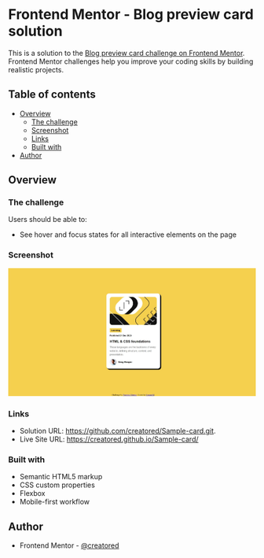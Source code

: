 # Frontend Mentor - Blog preview card solution

This is a solution to the [Blog preview card challenge on Frontend Mentor](https://www.frontendmentor.io/challenges/blog-preview-card-ckPaj01IcS). Frontend Mentor challenges help you improve your coding skills by building realistic projects. 

## Table of contents

- [Overview](#overview)
  - [The challenge](#the-challenge)
  - [Screenshot](#screenshot)
  - [Links](#links)
  - [Built with](#built-with)
- [Author](#author)


## Overview

### The challenge

Users should be able to:

- See hover and focus states for all interactive elements on the page

### Screenshot

![](./assets/images/Screenshot_13-5-2024_04953_127.0.0.1.jpeg)

### Links

- Solution URL: https://github.com/creatored/Sample-card.git.
- Live Site URL: https://creatored.github.io/Sample-card/

### Built with

- Semantic HTML5 markup
- CSS custom properties
- Flexbox
- Mobile-first workflow

## Author

- Frontend Mentor - [@creatored](https://www.frontendmentor.io/profile/creatorEd)

